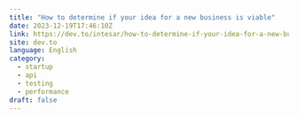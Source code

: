 ```yaml
---
title: "How to determine if your idea for a new business is viable"
date: 2023-12-19T17:46:10Z
link: https://dev.to/intesar/how-to-determine-if-your-idea-for-a-new-business-is-viable-3ldk?utm_medium=RSS&utm_source=news.12bit.vn
site: dev.to
language: English
category:
  - startup
  - api
  - testing
  - performance
draft: false
---
```


